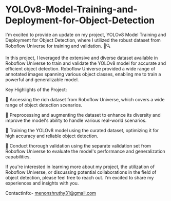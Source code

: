 # YOLOv8-Model-Training-and-Deployment-for-Object-Detection

I'm excited to provide an update on my project, YOLOv8 Model Training and Deployment for Object Detection, where I utilized the robust dataset from Roboflow Universe for training and validation. 🚀🔍



In this project, I leveraged the extensive and diverse dataset available in Roboflow Universe to train and validate the YOLOv8 model for accurate and efficient object detection. Roboflow Universe provided a wide range of annotated images spanning various object classes, enabling me to train a powerful and generalizable model.



Key Highlights of the Project:

🔹 Accessing the rich dataset from Roboflow Universe, which covers a wide range of object detection scenarios.

🔹 Preprocessing and augmenting the dataset to enhance its diversity and improve the model's ability to handle various real-world scenarios.

🔹 Training the YOLOv8 model using the curated dataset, optimizing it for high accuracy and reliable object detection.

🔹 Conduct thorough validation using the separate validation set from Roboflow Universe to evaluate the model's performance and generalization capabilities.

If you're interested in learning more about my project, the utilization of Roboflow Universe, or discussing potential collaborations in the field of object detection, please feel free to reach out. I'm excited to share my experiences and insights with you.

Contactinfo:- menonshruthy31@gmail.com

